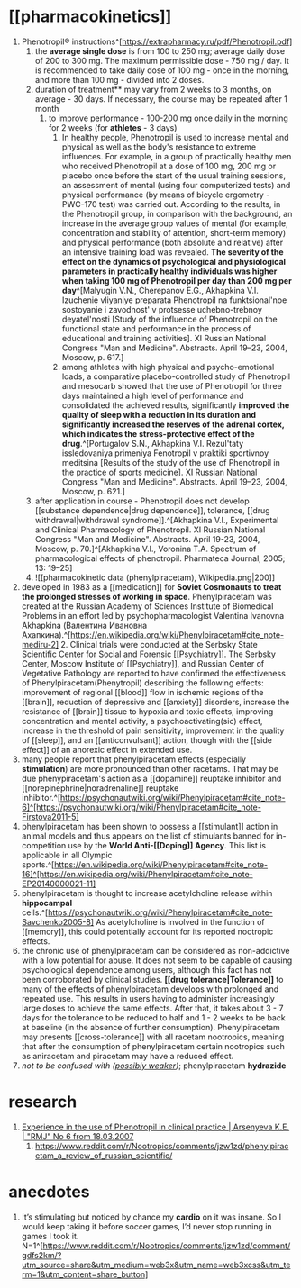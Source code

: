 # [[pharmacokinetics]]
1. Phenotropil® instructions^[https://extrapharmacy.ru/pdf/Phenotropil.pdf]
	1. the **average single dose** is from 100 to 250 mg; average daily dose of 200 to 300 mg. The maximum permissible dose - 750 mg / day. It is recommended to take daily dose of 100 mg - once in the morning, and more than 100 mg - divided into 2 doses.
	2. duration of treatment** may vary from 2 weeks to 3 months, on average - 30 days. If necessary, the course may be repeated after 1 month
		1. to improve performance - 100-200 mg once daily in the morning for 2 weeks (for **athletes** - 3 days)
			1. In healthy people, Phenotropil is used to increase mental and physical as well as the body's resistance to extreme influences. For example, in a group of practically healthy men who received Phenotropil at a dose of 100 mg, 200 mg or placebo once before the start of the usual training sessions, an assessment of mental (using four computerized tests) and physical performance (by means of bicycle ergometry - PWC-170 test) was carried out. According to the results, in the Phenotropil group, in comparison with the background, an increase in the average group values of mental (for example, concentration and stability of attention, short-term memory) and physical performance (both absolute and relative) after an intensive training load was revealed. **The severity of the effect on the dynamics of psychological and physiological parameters in practically healthy individuals was higher when taking 100 mg of Phenotropil per day than 200 mg per day**^[Malyugin V.N., Cherepanov E.G., Akhapkina V.I. Izuchenie vliyaniye preparata Phenotropil na funktsional'noe sostoyanie i zavodnost' v protsesse uchebno-trebnoy deyatel'nosti [Study of the influence of Phenotropil on the functional state and performance in the process of educational and training activities]. XI Russian National Congress "Man and Medicine". Abstracts. April 19–23, 2004, Moscow, p. 617.]
			2. among athletes with high physical and psycho-emotional loads, a comparative placebo-controlled study of Phenotropil and mesocarb showed that the use of Phenotropil for three days maintained a high level of performance and consolidated the achieved results, significantly **improved the quality of sleep with a reduction in its duration and significantly increased the reserves of the adrenal cortex, which indicates the stress-protective effect of the drug**.^[Portugalov S.N., Akhapkina V.I. Rezul'taty issledovaniya primeniya Fenotropil v praktiki sportivnoy meditsina [Results of the study of the use of Phenotropil in the practice of sports medicine]. XI Russian National Congress "Man and Medicine". Abstracts. April 19–23, 2004, Moscow, p. 621.]
	3. after application in course - Phenotropil does not develop [[substance dependence|drug dependence]], tolerance, [[drug withdrawal|withdrawal syndrome]].^[Akhapkina V.I., Experimental and Clinical Pharmacology of Phenotropil. XI Russian National Congress "Man and Medicine". Abstracts. April 19-23, 2004, Moscow, p. 70.]^[Akhapkina V.I., Voronina T.A. Spectrum of pharmacological effects of phenotropil. Pharmateca Journal, 2005; 13: 19–25]
	4. ![[pharmacokinetic data (phenylpiracetam), Wikipedia.png|200]]
2. developed in 1983 as a [[medication]] for **Soviet Cosmonauts to treat the prolonged stresses of working in space**. Phenylpiracetam was created at the Russian Academy of Sciences Institute of Biomedical Problems in an effort led by psychopharmacologist Valentina Ivanovna Akhapkina (Валентина Ивановна Ахапкина).^[https://en.wikipedia.org/wiki/Phenylpiracetam#cite_note-mediru-2]
	2. Clinical trials were conducted at the Serbsky State Scientific Center for Social and Forensic [[Psychiatry]]. The Serbsky Center, Moscow Institute of [[Psychiatry]], and Russian Center of Vegetative Pathology are reported to have confirmed the effectiveness of Phenylpiracetam(Phenytropil) describing the following effects: improvement of regional [[blood]] flow in ischemic regions of the [[brain]], reduction of depressive and [[anxiety]] disorders, increase the resistance of [[brain]] tissue to hypoxia and toxic effects, improving concentration and mental activity, a psychoactivating(sic) effect, increase in the threshold of pain sensitivity, improvement in the quality of [[sleep]], and an [[anticonvulsant]] action, though with the [[side effect]] of an anorexic effect in extended use.
3. many people report that phenylpiracetam effects (especially **stimulation**) are more pronounced than other racetams. That may be due phenypiracetam's action as a [[dopamine]] reuptake inhibitor and [[norepinephrine|noradrenaline]] reuptake inhibitor.^[https://psychonautwiki.org/wiki/Phenylpiracetam#cite_note-6]^[https://psychonautwiki.org/wiki/Phenylpiracetam#cite_note-Firstova2011-5]
4. phenylpiracetam has been shown to possess a [[stimulant]] action in animal models and thus appears on the list of stimulants banned for in-competition use by the **World Anti-[[Doping]] Agency**. This list is applicable in all Olympic sports.^[https://en.wikipedia.org/wiki/Phenylpiracetam#cite_note-16]^[https://en.wikipedia.org/wiki/Phenylpiracetam#cite_note-EP20140000021-11]
5. phenylpiracetam is thought to increase acetylcholine release within **hippocampal** cells.^[https://psychonautwiki.org/wiki/Phenylpiracetam#cite_note-Savchenko2005-8] As acetylcholine is involved in the function of [[memory]], this could potentially account for its reported nootropic effects.
6. the chronic use of phenylpiracetam can be considered as non-addictive with a low potential for abuse. It does not seem to be capable of causing psychological dependence among users, although this fact has not been corroborated by clinical studies. **[[drug tolerance|Tolerance]]** to many of the effects of phenylpiracetam develops with prolonged and repeated use. This results in users having to administer increasingly large doses to achieve the same effects. After that, it takes about 3 - 7 days for the tolerance to be reduced to half and 1 - 2 weeks to be back at baseline (in the absence of further consumption). Phenylpiracetam may presents [[cross-tolerance]] with all racetam nootropics, meaning that after the consumption of phenylpiracetam certain nootropics such as aniracetam and piracetam may have a reduced effect.
7. *not to be confused with ([possibly weaker](https://www.reddit.com/r/Nootropics/comments/19a59l4/comment/kijhr8o/?utm_source=share&utm_medium=web3x&utm_name=web3xcss&utm_term=1&utm_content=share_button))*; phenylpiracetam **hydrazide**

# research
1. [Experience in the use of Phenotropil in clinical practice | Arsenyeva K.E. | "RMJ" No 6 from 18.03.2007](https://www.rmj.ru/articles/nevrologiya/Opyt_primeneniya_Fenotropila_v_klinicheskoy_praktike/)
	1. https://www.reddit.com/r/Nootropics/comments/jzw1zd/phenylpiracetam_a_review_of_russian_scientific/

# anecdotes
1. It’s stimulating but noticed by chance my **cardio** on it was insane. So I would keep taking it before soccer games, I’d never stop running in games I took it. N=1^[https://www.reddit.com/r/Nootropics/comments/jzw1zd/comment/gdfs2km/?utm_source=share&utm_medium=web3x&utm_name=web3xcss&utm_term=1&utm_content=share_button]